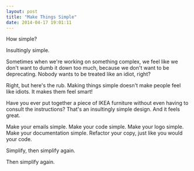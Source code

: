 ```yaml
---
layout: post
title: "Make Things Simple"
date: 2014-04-17 19:01:11
---
```


How simple?

Insultingly simple.

Sometimes when we're working on something complex, we feel like we don't want to dumb it down too much, because we don't want to be deprecating. Nobody wants to be treated like an idiot, right?

Right, but here's the rub. Making things simple doesn't make people feel like idiots. It makes them feel smart!

Have you ever put together a piece of IKEA furniture without even having to consult the instructions? That's an insultingly simple design. And it feels great.

Make your emails simple. Make your code simple. Make your logo simple. Make your documentation simple. Refactor your copy, just like you would your code.

Simplify, then simplify again.

Then simplify again.